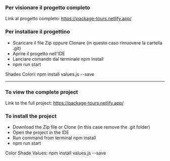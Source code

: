 ### Per visionare il progetto completo

Link al progetto completo: https://package-tours.netlify.app/


### Per installare il progettino
- Scaricare il file Zip oppure Clonare (in questo caso rimuovere la cartella .git)
- Aprire il progetto nell'IDE
- Lanciare comando dal terminale npm install
- npm run start

Shades Colori: npm install values.js --save


____________________________________________


### To view the complete project
Link to the full project: https://package-tours.netlify.app/

### To install the project
- Download the Zip file or Clone (in this case remove the .git folder)
- Open the project in the IDE
- Run command from terminal npm install
- npm run start

Color Shade Values: npm install values.js --save

